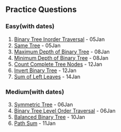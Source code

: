 ## Practice Questions

### Easy(with dates)

1. [Binary Tree Inorder Traversal](https://leetcode.com/problems/binary-tree-inorder-traversal/description/) - 05Jan
2. [Same Tree](https://leetcode.com/problems/same-tree/description/) - 05Jan
5. [Maximum Depth of Binary Tree](https://leetcode.com/problems/maximum-depth-of-binary-tree/description/) - 08Jan
6. [Minimum Depth of Binary Tree](https://leetcode.com/problems/minimum-depth-of-binary-tree/description/) - 08Jan
9. [Count Complete Tree Nodes](https://leetcode.com/problems/count-complete-tree-nodes/description/) - 12Jan
10. [Invert Binary Tree](https://leetcode.com/problems/invert-binary-tree/description/) - 12Jan
11. [Sum of Left Leaves](https://leetcode.com/problems/sum-of-left-leaves/description/) - 14Jan



### Medium(with dates)

3. [Symmetric Tree](https://leetcode.com/problems/symmetric-tree/description/) - 06Jan
4. [Binary Tree Level Order Traversal](https://leetcode.com/problems/binary-tree-level-order-traversal/description/) - 06Jan
7. [Balanced Binary Tree](https://leetcode.com/problems/balanced-binary-tree/description/) - 10Jan
8. [Path Sum](https://leetcode.com/problems/path-sum/description/) - 11Jan




